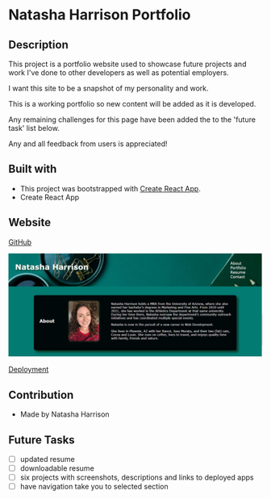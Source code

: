 # Natasha Harrison Portfolio 

## Description 
This project is a portfolio website used to showcase future projects and work I've done to other developers as well as potential employers.

I want this site to be a snapshot of my personality and work.

This is a working portfolio so new content will be added as it is developed.

Any remaining challenges for this page have been added the to the 'future task' list below.

Any and all feedback from users is appreciated!

## Built with 
- This project was bootstrapped with [Create React App](https://github.com/facebook/create-react-app).
- Create React App

## Website 
[GitHub](https://github.com/natasharrison/react-portfolio.git)

![Screenshot](src\assets\screenshot\screenshot.JPG)

[Deployment](http://natasharrison.github.io/react-portfolio)

## Contribution 
- Made by Natasha Harrison

## Future Tasks
- [ ] updated resume
- [ ] downloadable resume 
- [ ] six projects with screenshots, descriptions and links to deployed apps
- [ ] have navigation take you to selected section 